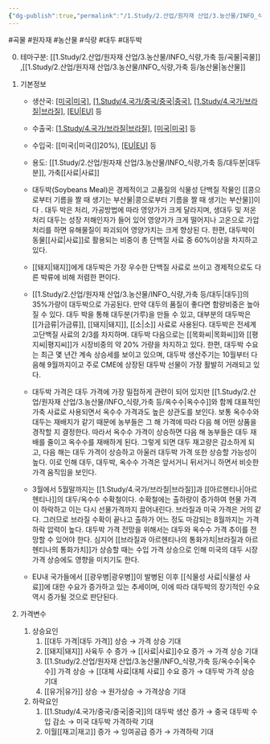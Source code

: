 ```yaml
---
{"dg-publish":true,"permalink":"/1.Study/2.산업/원자재 산업/3.농산물/INFO_식량,가축 등/대두박/","created":"2024-11-20T21:02:28.909+09:00","updated":"2025-06-26T13:25:56.500+09:00"}
---
```


#곡물 #원자재 #농산물 #식량 #대두 #대두박

0. 테마구분: [[1.Study/2.산업/원자재 산업/3.농산물/INFO_식량,가축 등/곡물\|곡물]] ,[[1.Study/2.산업/원자재 산업/3.농산물/INFO_식량,가축 등/농산물\|농산물]]

1. 기본정보

	- 생산국: [[미국\|미국]](25%), [[1.Study/4.국가/중국/중국\|중국]](19%), [[1.Study/4.국가/브라질\|브라질]](14%), [[EU\|EU]](7%) 등
	- 수출국: [[1.Study/4.국가/브라질\|브라질]](22%), [[미국\|미국]](15%) 등
	- 수입국: [[미국(\|미국(]]20%), [[EU\|EU]](22%) 등  
	- 용도: [[1.Study/2.산업/원자재 산업/3.농산물/INFO_식량,가축 등/대두분\|대두분]], 가축[[사료\|사료]]

	- 대두박(Soybeans Meal)은 경제적이고 고품질의 식물성 단백질 작물인 [[콩으로부터 기름을 짤 때 생기는 부산물\|콩으로부터 기름을 짤 때 생기는 부산물]]이다 . 대두 박은 처리, 가공방법에 따라 영양가가 크게 달라지며, 생대두 및 저온처리 대두는 성장 저해인자가 들어 있어 영양가가 크게 떨어지나 고온으로 가압처리를 하면 유해물질이 파괴되어 영양가치는 크게 향상된 다. 한편, 대두박이 동물[[사료\|사료]]로 활용되는 비중이 총 단백질 사료 중 60%이상을 차지하고 있다. 
	- [[돼지\|돼지]]에게 대두박은 가장 우수한 단백질 사료로 쓰이고 경제적으로도 다른 박류에 비해 저렴한 편이다. 
	- [[1.Study/2.산업/원자재 산업/3.농산물/INFO_식량,가축 등/대두\|대두]]의 35%가량이 대두박으로 가공된다. 만약 대두의 품질이 좋다면 함량비중은 높아질 수 있다. 대두 박을 통해 대두분(가루)을 만들 수 있고, 대부분의 대두박은 [[가금류\|가금류]], [[돼지\|돼지]], [[소\|소]] 사료로 사용된다. 대두박은 전세계 고단백질 사료의 2/3를 차지하며. 대두박 다음으로는 [[목화씨\|목화씨]]와 [[평지씨\|평지씨]]가 시장비중의 약 20% 가량을 차지하고 있다. 한편, 대두박 수요는 최근 몇 년간 계속 상승세를 보이고 있으며, 대두박 생산주기는 10월부터 다음해 9월까지이고 주로 CME에 상장된 대두박 선물이 가장 활발히 거래되고 있다. 
	- 대두박 가격은 대두 가격에 가장 밀접하게 관련이 되어 있지만 [[1.Study/2.산업/원자재 산업/3.농산물/INFO_식량,가축 등/옥수수\|옥수수]]와 함께 대표적인 가축 사료로 사용되면서 옥수수 가격과도 높은 상관도를 보인다. 보통 옥수수와 대두는 재배지가 같기 때문에 농부들은 그 해 가격에 따라 다음 해 어떤 상품을 경작할 지 결정한다. 따라서 옥수수 가격이 상승하면 다음 해 농부들은 대두 재배를 줄이고 옥수수를 재배하게 된다. 그렇게 되면 대두 재고량은 감소하게 되고, 다음 해는 대두 가격이 상승하고 아울러 대두박 가격 또한 상승할 가능성이 높다. 이로 인해 대두, 대두박, 옥수수 가격은 앞서거니 뒤서거니 하면서 비슷한 가격 움직임을 보인다. 
	- 3월에서 5월말까지는 [[1.Study/4.국가/브라질\|브라질]]과 [[아르헨티나\|아르헨티나]]의 대두/옥수수 수확철이다. 수확철에는 출하량이 증가하여 현물 가격이 하락하고 이는 다시 선물가격까지 끌어내린다. 브라질과 미국 가격은 거의 같다. 그러므로 브라질 수확이 끝나고 출하가 어느 정도 마감되는 8월까지는 가격 하락 압력이 높다. 대두박 가격 전망을 위해서는 대두와 옥수수 가격 추이를 전망할 수 있어야 한다. 심지어 [[브라질과 아르헨티나의 통화가치\|브라질과 아르헨티나의 통화가치]]가 상승할 때는 수입 가격 상승으로 인해 미국의 대두 시장 가격 상승에도 영향을 미치기도 한다. 
	- EU내 국가들에서 [[광우병\|광우병]]이 발병된 이후 [[식물성 사료\|식물성 사료]]에 대한 수요가 증가하고 있는 추세이며, 이에 따라 대두박의 장기적인 수요 역시 증가될 것으로 판단된다.

2. 가격변수
	1. 상승요인
		1. [[대두 가격\|대두 가격]] 상승 → 가격 상승 기대 
		2. [[돼지\|돼지]] 사육두 수 증가 → [[사료\|사료]]수요 증가 → 가격 상승 기대
		3. [[1.Study/2.산업/원자재 산업/3.농산물/INFO_식량,가축 등/옥수수\|옥수수]] 가격 상승 → [[대체 사료\|대체 사료]] 수요 증가 → 대두박 가격 상승 기대 
		4. [[유가\|유가]] 상승 → 원가상승 → 가격상승 기대
	2. 하락요인
		1. [[1.Study/4.국가/중국/중국\|중국]]의 대두박 생산 증가 → 중국 대두박 수입 감소 → 미국 대두박 가격하락 기대
		2. 이월[[재고\|재고]] 증가 → 잉여공급 증가 → 가격하락 기대
